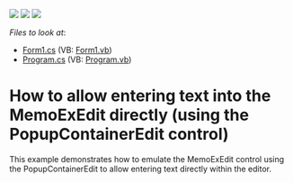 <!-- default badges list -->
![](https://img.shields.io/endpoint?url=https://codecentral.devexpress.com/api/v1/VersionRange/128619012/13.1.4%2B)
[![](https://img.shields.io/badge/Open_in_DevExpress_Support_Center-FF7200?style=flat-square&logo=DevExpress&logoColor=white)](https://supportcenter.devexpress.com/ticket/details/E2171)
[![](https://img.shields.io/badge/📖_How_to_use_DevExpress_Examples-e9f6fc?style=flat-square)](https://docs.devexpress.com/GeneralInformation/403183)
<!-- default badges end -->
<!-- default file list -->
*Files to look at*:

* [Form1.cs](./CS/WindowsFormsApplication10/Form1.cs) (VB: [Form1.vb](./VB/WindowsFormsApplication10/Form1.vb))
* [Program.cs](./CS/WindowsFormsApplication10/Program.cs) (VB: [Program.vb](./VB/WindowsFormsApplication10/Program.vb))
<!-- default file list end -->
# How to allow entering text into the MemoExEdit directly (using the PopupContainerEdit control)


<p>This example demonstrates how to emulate the MemoExEdit control using the PopupContainerEdit to allow entering text directly within the editor.</p>

<br/>


